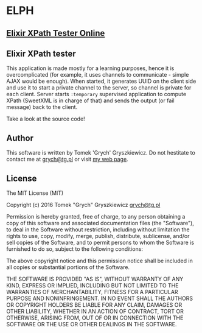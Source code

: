 # ELPH

## [Elixir XPath Tester Online](http://elph.tg.pl)

## Elixir XPath tester

This application is made mostly for a learning purposes, hence it is overcomplicated (for example, it uses channels to communicate - simple AJAX would be enough). When started, it generates UUID on the client side and use it to start a private channel to the server, so channel is private for each client. Server starts `:temporary` supervised application to compute XPath (SweetXML is in charge of that) and sends the output (or fail message) back to the client.

Take a look at the source code!

## Author
This software is written by Tomek 'Grych' Gryszkiewicz. Do not hestitate to contact me at grych@tg.pl or visit [my web page](http://www.tg.pl).

## License
The MIT License (MIT)

Copyright (c) 2016 Tomek "Grych" Gryszkiewicz <grych@tg.pl>

Permission is hereby granted, free of charge, to any person obtaining a copy
of this software and associated documentation files (the "Software"), to deal
in the Software without restriction, including without limitation the rights
to use, copy, modify, merge, publish, distribute, sublicense, and/or sell
copies of the Software, and to permit persons to whom the Software is
furnished to do so, subject to the following conditions:

The above copyright notice and this permission notice shall be included in
all copies or substantial portions of the Software.

THE SOFTWARE IS PROVIDED "AS IS", WITHOUT WARRANTY OF ANY KIND, EXPRESS OR
IMPLIED, INCLUDING BUT NOT LIMITED TO THE WARRANTIES OF MERCHANTABILITY,
FITNESS FOR A PARTICULAR PURPOSE AND NONINFRINGEMENT. IN NO EVENT SHALL THE
AUTHORS OR COPYRIGHT HOLDERS BE LIABLE FOR ANY CLAIM, DAMAGES OR OTHER
LIABILITY, WHETHER IN AN ACTION OF CONTRACT, TORT OR OTHERWISE, ARISING FROM,
OUT OF OR IN CONNECTION WITH THE SOFTWARE OR THE USE OR OTHER DEALINGS IN
THE SOFTWARE.
